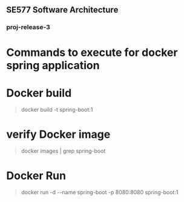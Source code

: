 <h2>SE577 Software Architecture</h2>
<h3>proj-release-3</h3>

# Commands to execute for docker spring application
# Docker build
>docker build -t spring-boot:1
# verify Docker image
>docker images | grep spring-boot

# Docker Run
>docker run -d --name spring-boot -p 8080:8080 spring-boot:1
